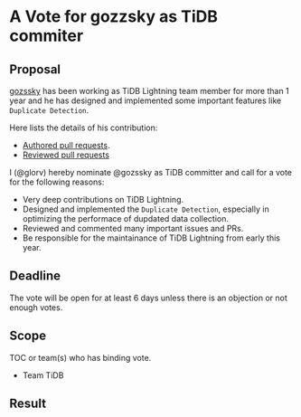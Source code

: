 # A Vote for gozzsky as TiDB commiter

## Proposal

[gozssky](https://github.com/gozssky) has been working as TiDB Lightning team member for more than 1 year and he has designed and implemented some important features like `Duplicate Detection`.

Here lists the details of his contribution:

* [Authored pull requests](https://github.com/pingcap/tidb/pulls?q=is%3Apr+sort%3Aupdated-desc+author%3Agozssky+is%3Aclosed).
* [Reviewed pull requests](https://github.com/pingcap/tidb/pulls?q=is%3Apr+reviewed-by%3Agozssky)

I (@glorv) hereby nominate @gozssky as TiDB committer and call for a vote for the following reasons:

* Very deep contributions on TiDB Lightning. 
* Designed and implemented the `Duplicate Detection`, especially in optimizing the performace of dupdated data collection.
* Reviewed and commented many important issues and PRs.
* Be responsible for the maintainance of TiDB Lightning from early this year.

## Deadline

The vote will be open for at least 6 days unless there is an objection or not enough votes.

## Scope

TOC or team(s) who has binding vote.

* Team TiDB

## Result

